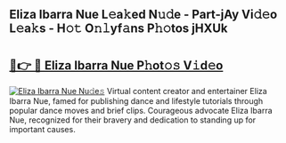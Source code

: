 ## Eliza Ibarra Nue L𝚎a𝚔ed N𝚞𝚍e - Part-jAy Vi𝚍𝚎o L𝚎a𝚔s - H𝚘𝚝 O𝚗𝚕yf𝚊ns P𝚑𝚘tos jHXUk

# <h2><a href="http://kf5lt3l.oniu.top/?m=Eliza+Ibarra+Nue">🔗👉 🔴 Eliza Ibarra Nue P𝚑ot𝚘𝚜 V𝚒d𝚎o</a></h2>

[![Eliza Ibarra Nue Nu𝚍e𝚜](https://i.imgur.com/0qMVB7G.gif)](http://kf5lt3l.oniu.top/?m=Eliza+Ibarra+Nue)
Virtual content creator and entertainer Eliza Ibarra Nue, famed for publishing dance and lifestyle tutorials through popular dance moves and brief clips. Courageous advocate Eliza Ibarra Nue, recognized for their bravery and dedication to standing up for important causes.  
